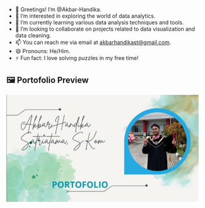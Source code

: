 - 👋 Greetings! I’m @Akbar-Handika.
- 👀 I’m interested in exploring the world of data analytics.
- 🌱 I’m currently learning various data analysis techniques and tools.
- 💞️ I’m looking to collaborate on projects related to data visualization and data cleaning.
- 📫 You can reach me via email at akbarhandikast@gmail.com.
- 😄 Pronouns: He/Him.
- ⚡ Fun fact: I love solving puzzles in my free time!

<!---
Akbar-Handika/Akbar-Handika is a ✨ special ✨ repository because its `README.md` (this file) appears on your GitHub profile.
You can click the Preview link to take a look at your changes.
--->
## 🖼️ Portofolio Preview
[![Preview Portofolio](Portofolio_Image.jpeg)](https://www.canva.com/design/DAGO2mABFOM/xYSlQavZow8tfmLoO09o7A/edit?utm_content=DAGO2mABFOM&utm_campaign=designshare&utm_medium=link2&utm_source=sharebutton)

